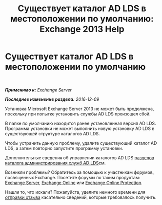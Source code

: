 ﻿---
title: 'Существует каталог AD LDS в местоположении по умолчанию: Exchange 2013 Help'
TOCTitle: Существует каталог AD LDS в местоположении по умолчанию
ms:assetid: cf830dec-dd74-47b2-bee2-b8956f8023ce
ms:mtpsurl: https://technet.microsoft.com/ru-ru/library/ms.exch.setupreadiness.adamdatapathexists(v=EXCHG.150)
ms:contentKeyID: 50489251
ms.date: 05/22/2018
mtps_version: v=EXCHG.150
ms.translationtype: MT
---

# Существует каталог AD LDS в местоположении по умолчанию

 

_**Применимо к:** Exchange Server_

_**Последнее изменение раздела:** 2016-12-09_

Установка Microsoft Exchange Server 2013 не может быть продолжена, поскольку при попытке установить службы AD LDS произошел сбой.

В папке по умолчанию находится ранее установленная версия AD LDS. Программа установки не может выполнить новую установку AD LDS в существующей структуре каталогов AD LDS.

Чтобы устранить данную проблему, удалите существующий каталог AD LDS, а затем повторно запустите программу установки.

Дополнительные сведения об управлении каталогов AD LDS [разделов каталога администрирования служб AD LDS](https://go.microsoft.com/fwlink/p/?linkid=272302)см.

Возникли проблемы? Обратитесь за помощью к участникам форумов, посвященных Exchange. Посетите форумы по таким продуктам: [Exchange Server](https://go.microsoft.com/fwlink/p/?linkid=60612), [Exchange Online](https://go.microsoft.com/fwlink/p/?linkid=267542) или [Exchange Online Protection](https://go.microsoft.com/fwlink/p/?linkid=285351).

Нашли то, что искали? Пожалуйста, уделите немного времени для [отправки отзыва](mailto:exsetuphelpfeedback@microsoft.com?subject=exchange%202013%20setup%20help%20feedbac) касательно сведений, которые требовалось получить.

